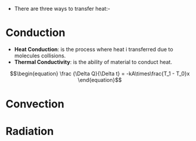 - There are three ways to transfer heat:-
# Conduction

- **Heat Conduction**: is the process where heat i transferred due to molecules collisions.
- **Thermal Conductivity**: is the ability of material to conduct heat.

$$\begin{equation}
\frac {\Delta Q}{\Delta t} = -kA\times\frac{T_1 - T_0}x
\end{equation}$$

# Convection
# Radiation
	